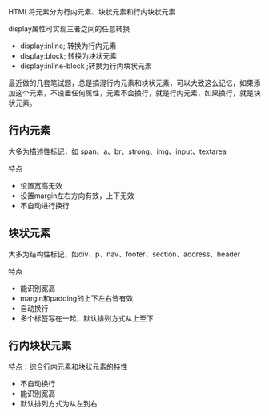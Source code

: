 HTML将元素分为行内元素、块状元素和行内块状元素

display属性可实现三者之间的任意转换
* display:inline; 转换为行内元素
* display:block; 转换为块状元素
* display:inline-block ;转换为行内块状元素

最近做的几套笔试题，总是搞混行内元素和块状元素，可以大致这么记忆，如果添加这个元素，不设置任何属性，元素不会换行，就是行内元素，如果换行，就是块状元素。

行内元素
---
大多为描述性标记，如 span、a、br、strong、img、input、textarea

特点
* 设置宽高无效
* 设置margin左右方向有效，上下无效
* 不自动进行换行

块状元素
---
大多为结构性标记，如div、p、nav、footer、section、address、header

特点
* 能识别宽高
* margin和padding的上下左右皆有效
* 自动换行
* 多个标签写在一起，默认排列方式从上至下

行内块状元素
---
特点：综合行内元素和块状元素的特性
* 不自动换行
* 能识别宽高
* 默认排列方式为从左到右

